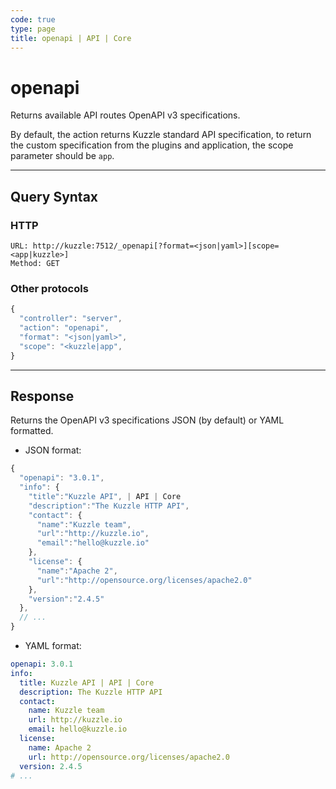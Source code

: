 ```yaml
---
code: true
type: page
title: openapi | API | Core
---
```


# openapi


Returns available API routes OpenAPI v3 specifications.

<SinceBadge version="2.17.0" />

By default, the action returns Kuzzle standard API specification, to return the custom specification from the plugins and application, the scope parameter should be `app`.

---

## Query Syntax

### HTTP

```http
URL: http://kuzzle:7512/_openapi[?format=<json|yaml>][scope=<app|kuzzle>]
Method: GET
```

### Other protocols

```js
{
  "controller": "server",
  "action": "openapi",
  "format": "<json|yaml>",
  "scope": "<kuzzle|app",
}
```

---

## Response

Returns the OpenAPI v3 specifications JSON (by default) or YAML formatted.

* JSON format:
```js
{
  "openapi": "3.0.1",
  "info": {
    "title":"Kuzzle API", | API | Core
    "description":"The Kuzzle HTTP API",
    "contact": {
      "name":"Kuzzle team",
      "url":"http://kuzzle.io",
      "email":"hello@kuzzle.io"
    },
    "license": {
      "name":"Apache 2",
      "url":"http://opensource.org/licenses/apache2.0"
    },
    "version":"2.4.5"
  },
  // ...
}
```

* YAML format:
```yaml
openapi: 3.0.1
info:
  title: Kuzzle API | API | Core
  description: The Kuzzle HTTP API
  contact:
    name: Kuzzle team
    url: http://kuzzle.io
    email: hello@kuzzle.io
  license:
    name: Apache 2
    url: http://opensource.org/licenses/apache2.0
  version: 2.4.5
# ...
```
